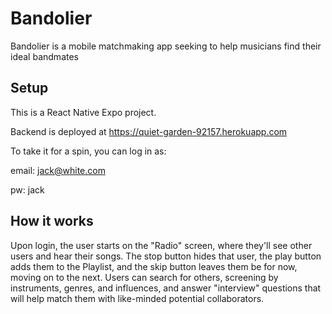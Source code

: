 # Bandolier
Bandolier is a mobile matchmaking app seeking to help musicians find their ideal bandmates


## Setup
This is a React Native Expo project.

Backend is deployed at https://quiet-garden-92157.herokuapp.com

To take it for a spin, you can log in as: 

email: jack@white.com

pw: jack

## How it works

Upon login, the user starts on the "Radio" screen, where they'll see other users and hear their songs. The stop button hides that user, the play button adds them to the Playlist, and the skip button leaves them be for now, moving on to the next. Users can search for others, screening by instruments, genres, and influences, and answer "interview" questions that will help match them with like-minded potential collaborators. 



